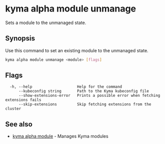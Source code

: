 # kyma alpha module unmanage

Sets a module to the unmanaged state.

## Synopsis

Use this command to set an existing module to the unmanaged state.

```bash
kyma alpha module unmanage <module> [flags]
```

## Flags

```text
  -h, --help                    Help for the command
      --kubeconfig string       Path to the Kyma kubeconfig file
      --show-extensions-error   Prints a possible error when fetching extensions fails
      --skip-extensions         Skip fetching extensions from the cluster
```

## See also

* [kyma alpha module](kyma_alpha_module.md) - Manages Kyma modules
